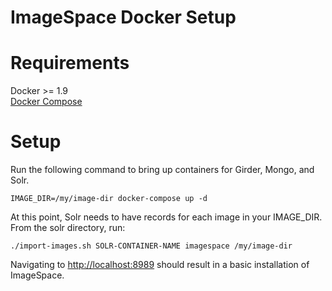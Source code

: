 ImageSpace Docker Setup
=======================

Requirements
============
Docker >= 1.9   
[Docker Compose](https://docs.docker.com/compose/install/)

Setup
=====
Run the following command to bring up containers for Girder, Mongo, and Solr.
```
IMAGE_DIR=/my/image-dir docker-compose up -d
```

At this point, Solr needs to have records for each image in your IMAGE_DIR.
From the solr directory, run:
```
./import-images.sh SOLR-CONTAINER-NAME imagespace /my/image-dir
```

Navigating to [http://localhost:8989](http://localhost:8989) should result in a basic installation
of ImageSpace.
